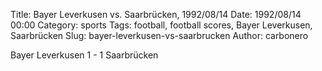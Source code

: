 Title: Bayer Leverkusen vs. Saarbrücken, 1992/08/14
Date: 1992/08/14 00:00
Category: sports
Tags: football, football scores, Bayer Leverkusen, Saarbrücken
Slug: bayer-leverkusen-vs-saarbrucken
Author: carbonero


Bayer Leverkusen 1 - 1 Saarbrücken
